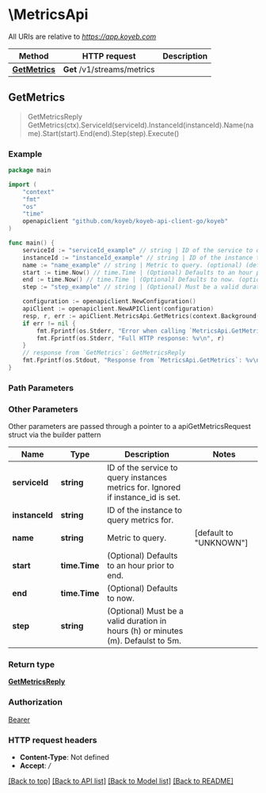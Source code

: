 # \MetricsApi

All URIs are relative to *https://app.koyeb.com*

Method | HTTP request | Description
------------- | ------------- | -------------
[**GetMetrics**](MetricsApi.md#GetMetrics) | **Get** /v1/streams/metrics | 



## GetMetrics

> GetMetricsReply GetMetrics(ctx).ServiceId(serviceId).InstanceId(instanceId).Name(name).Start(start).End(end).Step(step).Execute()



### Example

```go
package main

import (
    "context"
    "fmt"
    "os"
    "time"
    openapiclient "github.com/koyeb/koyeb-api-client-go/koyeb"
)

func main() {
    serviceId := "serviceId_example" // string | ID of the service to query instances metrics for. Ignored if instance_id is set. (optional)
    instanceId := "instanceId_example" // string | ID of the instance to query metrics for. (optional)
    name := "name_example" // string | Metric to query. (optional) (default to "UNKNOWN")
    start := time.Now() // time.Time | (Optional) Defaults to an hour prior to end. (optional)
    end := time.Now() // time.Time | (Optional) Defaults to now. (optional)
    step := "step_example" // string | (Optional) Must be a valid duration in hours (h) or minutes (m). Defaulst to 5m. (optional)

    configuration := openapiclient.NewConfiguration()
    apiClient := openapiclient.NewAPIClient(configuration)
    resp, r, err := apiClient.MetricsApi.GetMetrics(context.Background()).ServiceId(serviceId).InstanceId(instanceId).Name(name).Start(start).End(end).Step(step).Execute()
    if err != nil {
        fmt.Fprintf(os.Stderr, "Error when calling `MetricsApi.GetMetrics``: %v\n", err)
        fmt.Fprintf(os.Stderr, "Full HTTP response: %v\n", r)
    }
    // response from `GetMetrics`: GetMetricsReply
    fmt.Fprintf(os.Stdout, "Response from `MetricsApi.GetMetrics`: %v\n", resp)
}
```

### Path Parameters



### Other Parameters

Other parameters are passed through a pointer to a apiGetMetricsRequest struct via the builder pattern


Name | Type | Description  | Notes
------------- | ------------- | ------------- | -------------
 **serviceId** | **string** | ID of the service to query instances metrics for. Ignored if instance_id is set. | 
 **instanceId** | **string** | ID of the instance to query metrics for. | 
 **name** | **string** | Metric to query. | [default to &quot;UNKNOWN&quot;]
 **start** | **time.Time** | (Optional) Defaults to an hour prior to end. | 
 **end** | **time.Time** | (Optional) Defaults to now. | 
 **step** | **string** | (Optional) Must be a valid duration in hours (h) or minutes (m). Defaulst to 5m. | 

### Return type

[**GetMetricsReply**](GetMetricsReply.md)

### Authorization

[Bearer](../README.md#Bearer)

### HTTP request headers

- **Content-Type**: Not defined
- **Accept**: */*

[[Back to top]](#) [[Back to API list]](../README.md#documentation-for-api-endpoints)
[[Back to Model list]](../README.md#documentation-for-models)
[[Back to README]](../README.md)

